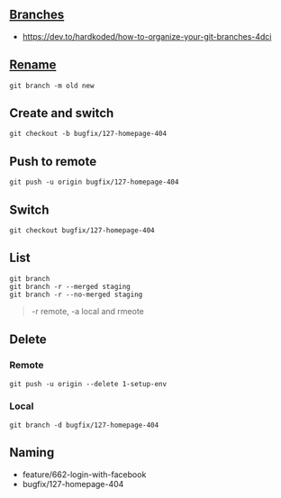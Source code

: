 ## [Branches](https://github.com/Kunena/Kunena-Forum/wiki/Create-a-new-branch-with-git-and-manage-branches)
* https://dev.to/hardkoded/how-to-organize-your-git-branches-4dci

## [Rename](https://careerkarma.com/blog/git-rename-branch/)

```shell
git branch -m old new
```

## Create and switch

```shell
git checkout -b bugfix/127-homepage-404
```

## Push to remote

```shell
git push -u origin bugfix/127-homepage-404
```

## Switch

```shell
git checkout bugfix/127-homepage-404
```

## List

```shell
git branch
git branch -r --merged staging
git branch -r --no-merged staging
```
> -r remote, -a local and rmeote

## Delete

### Remote

```shell
git push -u origin --delete 1-setup-env
```

### Local

```shell
git branch -d bugfix/127-homepage-404
```

## Naming
* feature/662-login-with-facebook
* bugfix/127-homepage-404
